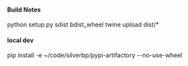 #### Build Notes

python setup.py sdist bdist_wheel
twine upload dist/*

#### local dev

pip install -e ~/code/silverbp/pypi-artifactory --no-use-wheel